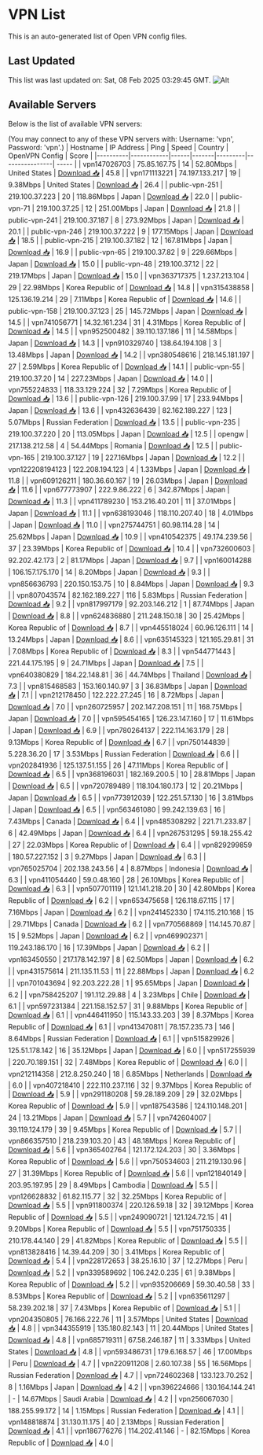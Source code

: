 # VPN List

This is an auto-generated list of Open VPN config files.

## Last Updated

This list was last updated on: Sat, 08 Feb 2025 03:29:45 GMT.
![Alt](https://repobeats.axiom.co/api/embed/186b98318ef1479477931607c1ad7d823f12451f.svg "Repobeats analytics image")

## Available Servers

Below is the list of available VPN servers:

(You may connect to any of these VPN servers with: Username: 'vpn', Password: 'vpn'.)
| Hostname | IP Address | Ping | Speed | Country | OpenVPN Config | Score |
|----------|------------|------|-------|---------|----------------| ----- |
| vpn147026703 | 75.85.167.75 | 14 | 52.80Mbps | United States | [Download 📥](./configs/server_0_US.ovpn) | 45.8 |
| vpn171113221 | 74.197.133.217 | 19 | 9.38Mbps | United States | [Download 📥](./configs/server_1_US.ovpn) | 26.4 |
| public-vpn-251 | 219.100.37.223 | 20 | 118.86Mbps | Japan | [Download 📥](./configs/server_2_JP.ovpn) | 22.0 |
| public-vpn-71 | 219.100.37.25 | 12 | 251.00Mbps | Japan | [Download 📥](./configs/server_3_JP.ovpn) | 21.8 |
| public-vpn-241 | 219.100.37.187 | 8 | 273.92Mbps | Japan | [Download 📥](./configs/server_4_JP.ovpn) | 20.1 |
| public-vpn-246 | 219.100.37.222 | 9 | 177.15Mbps | Japan | [Download 📥](./configs/server_5_JP.ovpn) | 18.5 |
| public-vpn-215 | 219.100.37.182 | 12 | 167.81Mbps | Japan | [Download 📥](./configs/server_6_JP.ovpn) | 16.9 |
| public-vpn-65 | 219.100.37.82 | 9 | 229.66Mbps | Japan | [Download 📥](./configs/server_7_JP.ovpn) | 15.0 |
| public-vpn-48 | 219.100.37.12 | 22 | 219.17Mbps | Japan | [Download 📥](./configs/server_8_JP.ovpn) | 15.0 |
| vpn363717375 | 1.237.213.104 | 29 | 22.98Mbps | Korea Republic of | [Download 📥](./configs/server_9_KR.ovpn) | 14.8 |
| vpn315438858 | 125.136.19.214 | 29 | 7.11Mbps | Korea Republic of | [Download 📥](./configs/server_10_KR.ovpn) | 14.6 |
| public-vpn-158 | 219.100.37.123 | 25 | 145.72Mbps | Japan | [Download 📥](./configs/server_11_JP.ovpn) | 14.5 |
| vpn741056771 | 14.32.161.234 | 31 | 4.31Mbps | Korea Republic of | [Download 📥](./configs/server_12_KR.ovpn) | 14.5 |
| vpn952500482 | 39.110.137.186 | 11 | 14.58Mbps | Japan | [Download 📥](./configs/server_13_JP.ovpn) | 14.3 |
| vpn910329740 | 138.64.194.108 | 3 | 13.48Mbps | Japan | [Download 📥](./configs/server_14_JP.ovpn) | 14.2 |
| vpn380548616 | 218.145.181.197 | 27 | 2.59Mbps | Korea Republic of | [Download 📥](./configs/server_15_KR.ovpn) | 14.1 |
| public-vpn-55 | 219.100.37.20 | 14 | 227.23Mbps | Japan | [Download 📥](./configs/server_16_JP.ovpn) | 14.0 |
| vpn755224833 | 118.33.129.224 | 32 | 7.29Mbps | Korea Republic of | [Download 📥](./configs/server_17_KR.ovpn) | 13.6 |
| public-vpn-126 | 219.100.37.99 | 17 | 233.94Mbps | Japan | [Download 📥](./configs/server_18_JP.ovpn) | 13.6 |
| vpn432636439 | 82.162.189.227 | 123 | 5.07Mbps | Russian Federation | [Download 📥](./configs/server_19_RU.ovpn) | 13.5 |
| public-vpn-235 | 219.100.37.220 | 20 | 113.05Mbps | Japan | [Download 📥](./configs/server_20_JP.ovpn) | 12.5 |
| opengw | 217.138.212.58 | 4 | 54.44Mbps | Romania | [Download 📥](./configs/server_21_RO.ovpn) | 12.5 |
| public-vpn-165 | 219.100.37.127 | 19 | 227.16Mbps | Japan | [Download 📥](./configs/server_22_JP.ovpn) | 12.2 |
| vpn122208194123 | 122.208.194.123 | 4 | 1.33Mbps | Japan | [Download 📥](./configs/server_23_JP.ovpn) | 11.8 |
| vpn609126211 | 180.36.60.167 | 19 | 26.03Mbps | Japan | [Download 📥](./configs/server_24_JP.ovpn) | 11.6 |
| vpn677773907 | 222.9.86.222 | 6 | 342.87Mbps | Japan | [Download 📥](./configs/server_25_JP.ovpn) | 11.3 |
| vpn411789230 | 153.216.40.201 | 11 | 37.01Mbps | Japan | [Download 📥](./configs/server_26_JP.ovpn) | 11.1 |
| vpn638193046 | 118.110.207.40 | 18 | 4.01Mbps | Japan | [Download 📥](./configs/server_27_JP.ovpn) | 11.0 |
| vpn275744751 | 60.98.114.28 | 14 | 25.62Mbps | Japan | [Download 📥](./configs/server_28_JP.ovpn) | 10.9 |
| vpn410542375 | 49.174.239.56 | 37 | 23.39Mbps | Korea Republic of | [Download 📥](./configs/server_29_KR.ovpn) | 10.4 |
| vpn732600603 | 92.202.42.173 | 2 | 81.17Mbps | Japan | [Download 📥](./configs/server_30_JP.ovpn) | 9.7 |
| vpn160014288 | 106.157.175.170 | 14 | 8.20Mbps | Japan | [Download 📥](./configs/server_31_JP.ovpn) | 9.3 |
| vpn856636793 | 220.150.153.75 | 10 | 8.84Mbps | Japan | [Download 📥](./configs/server_32_JP.ovpn) | 9.3 |
| vpn807043574 | 82.162.189.227 | 116 | 5.83Mbps | Russian Federation | [Download 📥](./configs/server_33_RU.ovpn) | 9.2 |
| vpn817997179 | 92.203.146.212 | 1 | 87.74Mbps | Japan | [Download 📥](./configs/server_34_JP.ovpn) | 8.8 |
| vpn624836880 | 211.248.150.18 | 30 | 25.42Mbps | Korea Republic of | [Download 📥](./configs/server_35_KR.ovpn) | 8.7 |
| vpn445518024 | 60.96.126.111 | 14 | 13.24Mbps | Japan | [Download 📥](./configs/server_36_JP.ovpn) | 8.6 |
| vpn635145323 | 121.165.29.81 | 31 | 7.08Mbps | Korea Republic of | [Download 📥](./configs/server_37_KR.ovpn) | 8.3 |
| vpn544771443 | 221.44.175.195 | 9 | 24.71Mbps | Japan | [Download 📥](./configs/server_38_JP.ovpn) | 7.5 |
| vpn640380829 | 184.22.148.81 | 36 | 44.74Mbps | Thailand | [Download 📥](./configs/server_39_TH.ovpn) | 7.3 |
| vpn815468583 | 153.160.140.97 | 3 | 36.83Mbps | Japan | [Download 📥](./configs/server_40_JP.ovpn) | 7.1 |
| vpn212178450 | 122.222.27.245 | 16 | 8.72Mbps | Japan | [Download 📥](./configs/server_41_JP.ovpn) | 7.0 |
| vpn260725957 | 202.147.208.151 | 11 | 168.75Mbps | Japan | [Download 📥](./configs/server_42_JP.ovpn) | 7.0 |
| vpn595454165 | 126.23.147.160 | 17 | 11.61Mbps | Japan | [Download 📥](./configs/server_43_JP.ovpn) | 6.9 |
| vpn780264137 | 222.114.163.179 | 28 | 9.13Mbps | Korea Republic of | [Download 📥](./configs/server_44_KR.ovpn) | 6.7 |
| vpn750144839 | 5.228.36.20 | 17 | 3.53Mbps | Russian Federation | [Download 📥](./configs/server_45_RU.ovpn) | 6.6 |
| vpn202841936 | 125.137.51.155 | 26 | 47.11Mbps | Korea Republic of | [Download 📥](./configs/server_46_KR.ovpn) | 6.5 |
| vpn368196031 | 182.169.200.5 | 10 | 28.81Mbps | Japan | [Download 📥](./configs/server_47_JP.ovpn) | 6.5 |
| vpn720789489 | 118.104.180.173 | 12 | 20.21Mbps | Japan | [Download 📥](./configs/server_48_JP.ovpn) | 6.5 |
| vpn773912039 | 122.251.57.130 | 16 | 3.81Mbps | Japan | [Download 📥](./configs/server_49_JP.ovpn) | 6.5 |
| vpn563461080 | 99.242.139.63 | 16 | 7.43Mbps | Canada | [Download 📥](./configs/server_50_CA.ovpn) | 6.4 |
| vpn485308292 | 221.71.233.87 | 6 | 42.49Mbps | Japan | [Download 📥](./configs/server_51_JP.ovpn) | 6.4 |
| vpn267531295 | 59.18.255.42 | 27 | 22.03Mbps | Korea Republic of | [Download 📥](./configs/server_52_KR.ovpn) | 6.4 |
| vpn829299859 | 180.57.227.152 | 3 | 9.27Mbps | Japan | [Download 📥](./configs/server_53_JP.ovpn) | 6.3 |
| vpn765025704 | 202.138.243.56 | 4 | 8.87Mbps | Indonesia | [Download 📥](./configs/server_54_ID.ovpn) | 6.3 |
| vpn411054440 | 59.0.48.160 | 28 | 26.10Mbps | Korea Republic of | [Download 📥](./configs/server_55_KR.ovpn) | 6.3 |
| vpn507701119 | 121.141.218.20 | 30 | 42.80Mbps | Korea Republic of | [Download 📥](./configs/server_56_KR.ovpn) | 6.2 |
| vpn653475658 | 126.118.67.115 | 17 | 7.16Mbps | Japan | [Download 📥](./configs/server_57_JP.ovpn) | 6.2 |
| vpn241452330 | 174.115.210.168 | 15 | 29.71Mbps | Canada | [Download 📥](./configs/server_58_CA.ovpn) | 6.2 |
| vpn770568869 | 114.145.70.87 | 15 | 9.52Mbps | Japan | [Download 📥](./configs/server_59_JP.ovpn) | 6.2 |
| vpn469902371 | 119.243.186.170 | 16 | 17.39Mbps | Japan | [Download 📥](./configs/server_60_JP.ovpn) | 6.2 |
| vpn163450550 | 217.178.142.197 | 8 | 62.50Mbps | Japan | [Download 📥](./configs/server_61_JP.ovpn) | 6.2 |
| vpn431575614 | 211.135.11.53 | 11 | 22.88Mbps | Japan | [Download 📥](./configs/server_62_JP.ovpn) | 6.2 |
| vpn701043694 | 92.203.222.28 | 1 | 95.65Mbps | Japan | [Download 📥](./configs/server_63_JP.ovpn) | 6.2 |
| vpn758425207 | 191.112.29.88 | 4 | 3.23Mbps | Chile | [Download 📥](./configs/server_64_CL.ovpn) | 6.1 |
| vpn597231384 | 221.158.152.57 | 31 | 9.88Mbps | Korea Republic of | [Download 📥](./configs/server_65_KR.ovpn) | 6.1 |
| vpn446411950 | 115.143.33.203 | 39 | 8.37Mbps | Korea Republic of | [Download 📥](./configs/server_66_KR.ovpn) | 6.1 |
| vpn413470811 | 78.157.235.73 | 146 | 8.64Mbps | Russian Federation | [Download 📥](./configs/server_67_RU.ovpn) | 6.1 |
| vpn515829926 | 125.51.178.142 | 16 | 35.12Mbps | Japan | [Download 📥](./configs/server_68_JP.ovpn) | 6.0 |
| vpn517255939 | 220.70.189.151 | 32 | 7.48Mbps | Korea Republic of | [Download 📥](./configs/server_69_KR.ovpn) | 6.0 |
| vpn212114358 | 212.8.250.240 | 18 | 6.85Mbps | Netherlands | [Download 📥](./configs/server_70_NL.ovpn) | 6.0 |
| vpn407218410 | 222.110.237.116 | 32 | 9.37Mbps | Korea Republic of | [Download 📥](./configs/server_71_KR.ovpn) | 5.9 |
| vpn291180208 | 59.28.189.209 | 29 | 32.02Mbps | Korea Republic of | [Download 📥](./configs/server_72_KR.ovpn) | 5.9 |
| vpn187543586 | 124.110.148.201 | 24 | 13.21Mbps | Japan | [Download 📥](./configs/server_73_JP.ovpn) | 5.7 |
| vpn742604007 | 39.119.124.179 | 39 | 9.45Mbps | Korea Republic of | [Download 📥](./configs/server_74_KR.ovpn) | 5.7 |
| vpn866357510 | 218.239.103.20 | 43 | 48.18Mbps | Korea Republic of | [Download 📥](./configs/server_75_KR.ovpn) | 5.6 |
| vpn365402764 | 121.172.124.203 | 30 | 3.36Mbps | Korea Republic of | [Download 📥](./configs/server_76_KR.ovpn) | 5.6 |
| vpn750534603 | 211.219.130.96 | 27 | 31.39Mbps | Korea Republic of | [Download 📥](./configs/server_77_KR.ovpn) | 5.6 |
| vpn121840149 | 203.95.197.95 | 29 | 8.49Mbps | Cambodia | [Download 📥](./configs/server_78_KH.ovpn) | 5.5 |
| vpn126628832 | 61.82.115.77 | 32 | 32.25Mbps | Korea Republic of | [Download 📥](./configs/server_79_KR.ovpn) | 5.5 |
| vpn911800374 | 220.126.59.18 | 32 | 39.12Mbps | Korea Republic of | [Download 📥](./configs/server_80_KR.ovpn) | 5.5 |
| vpn249090721 | 121.124.72.15 | 41 | 9.20Mbps | Korea Republic of | [Download 📥](./configs/server_81_KR.ovpn) | 5.5 |
| vpn751750335 | 210.178.44.140 | 29 | 41.82Mbps | Korea Republic of | [Download 📥](./configs/server_82_KR.ovpn) | 5.5 |
| vpn813828416 | 14.39.44.209 | 30 | 3.41Mbps | Korea Republic of | [Download 📥](./configs/server_83_KR.ovpn) | 5.4 |
| vpn228172653 | 38.25.16.10 | 37 | 12.27Mbps | Peru | [Download 📥](./configs/server_84_PE.ovpn) | 5.2 |
| vpn339589692 | 106.242.0.235 | 61 | 9.38Mbps | Korea Republic of | [Download 📥](./configs/server_85_KR.ovpn) | 5.2 |
| vpn935206669 | 59.30.40.58 | 33 | 8.53Mbps | Korea Republic of | [Download 📥](./configs/server_86_KR.ovpn) | 5.2 |
| vpn635611297 | 58.239.202.18 | 37 | 7.43Mbps | Korea Republic of | [Download 📥](./configs/server_87_KR.ovpn) | 5.1 |
| vpn204350805 | 76.166.222.76 | 11 | 3.57Mbps | United States | [Download 📥](./configs/server_88_US.ovpn) | 4.8 |
| vpn344355919 | 135.180.82.143 | 11 | 20.44Mbps | United States | [Download 📥](./configs/server_89_US.ovpn) | 4.8 |
| vpn685719311 | 67.58.246.187 | 11 | 3.33Mbps | United States | [Download 📥](./configs/server_90_US.ovpn) | 4.8 |
| vpn593486731 | 179.6.168.57 | 46 | 17.00Mbps | Peru | [Download 📥](./configs/server_91_PE.ovpn) | 4.7 |
| vpn220911208 | 2.60.107.38 | 55 | 16.56Mbps | Russian Federation | [Download 📥](./configs/server_92_RU.ovpn) | 4.7 |
| vpn724602368 | 133.123.70.252 | 8 | 1.16Mbps | Japan | [Download 📥](./configs/server_93_JP.ovpn) | 4.2 |
| vpn396224666 | 130.164.144.241 | - | 14.67Mbps | Saudi Arabia | [Download 📥](./configs/server_94_SA.ovpn) | 4.2 |
| vpn256067030 | 188.255.99.172 | 14 | 1.15Mbps | Russian Federation | [Download 📥](./configs/server_95_RU.ovpn) | 4.1 |
| vpn148818874 | 31.130.11.175 | 40 | 2.13Mbps | Russian Federation | [Download 📥](./configs/server_96_RU.ovpn) | 4.1 |
| vpn186776276 | 114.202.41.146 | - | 82.15Mbps | Korea Republic of | [Download 📥](./configs/server_97_KR.ovpn) | 4.0 |
